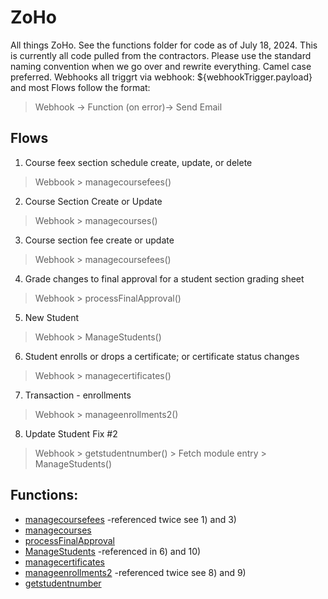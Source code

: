 # ZoHo
All things ZoHo. See the functions folder for code as of July 18, 2024.
This is currently all code pulled from the contractors. Please use the standard naming convention when we go over and rewrite everything. Camel case preferred. 
Webhooks all triggrt via webhook: ${webhookTrigger.payload} and most Flows follow the format:
> Webhook -> Function (on error)-> Send Email 

## Flows
1) Course feex section schedule create, update, or delete
> Webbook > managecoursefees()

2) Course Section Create or Update
> Webhook > managecourses()

3) Course section fee create or update
> Webhook > managecoursefees()

4) Grade changes to final approval for a student section grading sheet
> Webhook > processFinalApproval()

5) New Student
> Webhook > ManageStudents()
   
6) Student enrolls or drops a certificate; or certificate status changes
> Webhook > managecertificates()

7) Transaction - enrollments
> Webhook > manageenrollments2()

8) Update Student Fix #2
> Webhook > getstudentnumber() > Fetch module entry > ManageStudents()

## Functions:
- [managecoursefees](/functions/managecoursefees) -referenced twice see 1) and 3)
- [managecourses](/functions/managecourses)
- [processFinalApproval](/functions/processFinalApproval) 
- [ManageStudents](/functions/ManageStudents) -referenced in 6) and 10) 
- [managecertificates](/functions/managecertificates)
- [manageenrollments2](/functions/manageenrollments2) -referenced twice see 8) and 9) 
- [getstudentnumber](/functions/getstudentnumber)
